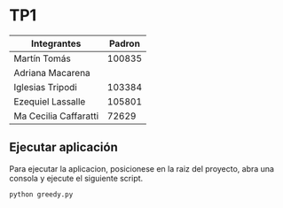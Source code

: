 # TP1
| Integrantes           | Padron |
| ------------------    | ------ |
| Martín Tomás          | 100835 |
| Adriana Macarena       |        |
  Iglesias Tripodi       | 103384 |
| Ezequiel Lassalle      | 105801 |
| Ma Cecilia Caffaratti  | 72629 |

## Ejecutar aplicación
Para ejecutar la aplicacion, posicionese en la raiz del proyecto, abra una consola y ejecute el siguiente script.
```
python greedy.py
```
